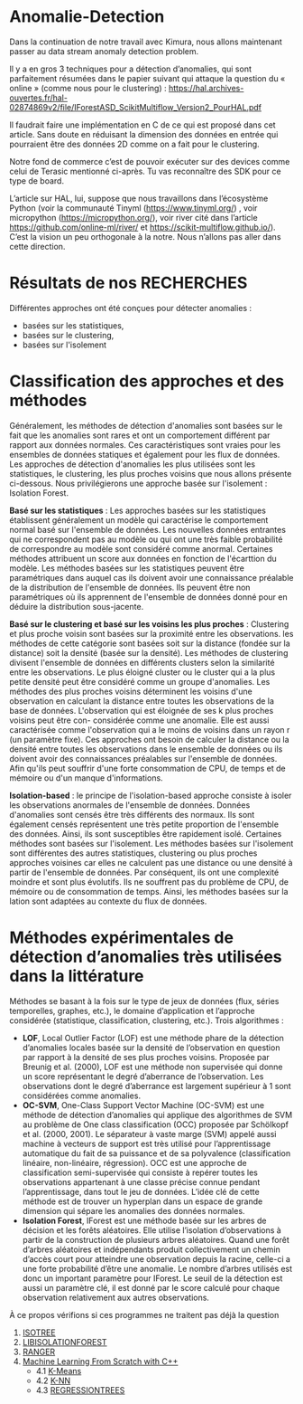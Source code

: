 # Anomalie-Detection

Dans la continuation de notre travail avec Kimura, nous allons maintenant passer au data stream anomaly detection problem.

Il y a en gros 3 techniques pour a détection d’anomalies, qui sont parfaitement résumées dans le papier suivant qui attaque la question du « online » (comme nous pour le clustering) : https://hal.archives-ouvertes.fr/hal-02874869v2/file/IForestASD_ScikitMultiflow_Version2_PourHAL.pdf

Il faudrait faire une implémentation en C de ce qui est proposé dans cet article. Sans doute en réduisant la dimension des données en entrée qui pourraient être des données 2D comme on a fait pour le clustering.

Notre fond de commerce c’est de pouvoir exécuter sur des devices comme celui de Terasic mentionné ci-après. Tu vas reconnaître des SDK pour ce type de board.

L’article sur HAL, lui, suppose que nous travaillons dans l’écosystème Python (voir la communauté Tinyml (https://www.tinyml.org/) , voir micropython (https://micropython.org/), voir river cité dans l’article https://github.com/online-ml/river/ et https://scikit-multiflow.github.io/). C’est la vision un peu orthogonale à la notre. Nous n’allons pas aller dans cette direction.

# Résultats de nos RECHERCHES

Différentes approches ont été conçues pour détecter anomalies : 
- basées sur les statistiques, 
- basées sur le clustering,
- basées sur l'isolement 

# Classification des approches et des méthodes

Généralement, les méthodes de détection d'anomalies sont basées sur le fait que les anomalies sont rares et ont un comportement différent par rapport aux données normales. Ces caractéristiques sont vraies pour les ensembles de données statiques et également pour les flux de données. Les approches de détection d'anomalies les plus utilisées sont les statistiques, le clustering, les plus proches voisins que nous allons
présente ci-dessous. Nous privilégierons une approche basée sur l'isolement : Isolation Forest.

**Basé sur les statistiques** : Les approches basées sur les statistiques établissent généralement un modèle qui caractérise le comportement normal basé sur l'ensemble de données. Les nouvelles données entrantes qui ne correspondent pas au modèle ou qui ont une très faible probabilité de correspondre au modèle sont considéré comme anormal. Certaines méthodes attribuent un score aux données en fonction de l'écarttion du modèle. Les méthodes basées sur les statistiques peuvent être paramétriques dans auquel cas ils doivent avoir une connaissance préalable de la distribution de l'ensemble de données.
Ils peuvent être non paramétriques où ils apprennent de l'ensemble de données donné pour en déduire la distribution sous-jacente. 

**Basé sur le clustering et basé sur les voisins les plus proches** : Clustering et plus proche voisin sont basées sur la proximité entre les observations. les méthodes de cette catégorie sont basées soit sur la distance (fondée sur la distance) soit la densité (basée sur la densité). Les méthodes de clustering divisent l'ensemble de données en différents clusters selon la similarité entre les observations. Le plus éloigné cluster ou le cluster qui a la plus petite densité peut être considéré comme un groupe d'anomalies. Les méthodes des plus proches voisins déterminent les voisins d'une observation en calculant la distance entre toutes les observations de la base de données. L'observation qui est éloignée de ses k plus proches voisins peut être con-
considérée comme une anomalie. Elle est aussi caractérisée comme l'observation qui a le moins de voisins dans un rayon r (un paramètre fixe). Ces approches ont besoin de calculer la distance ou la densité entre toutes les observations dans le ensemble de données ou ils doivent avoir des connaissances préalables sur l'ensemble de données. Afin qu'ils peut souffrir d'une forte consommation de CPU, de temps et de mémoire ou d'un manque d'informations.

**Isolation-based** : le principe de l'isolation-based approche consiste à isoler les observations anormales de l'ensemble de données. Données d'anomalies
sont censés être très différents des normaux. Ils sont également censés représentent une très petite proportion de l'ensemble des données. Ainsi, ils sont susceptibles être rapidement isolé. Certaines méthodes sont basées sur l'isolement. Les méthodes basées sur l'isolement sont différentes des autres statistiques, clustering ou plus proches approches voisines car elles ne calculent pas une distance ou une densité à partir de l'ensemble de données. Par conséquent, ils ont une complexité moindre et sont plus évolutifs. Ils ne souffrent pas du problème de CPU, de mémoire ou de consommation de temps. Ainsi, 
les méthodes basées sur la lation sont adaptées au contexte du flux de données.

# Méthodes  expérimentales de détection d’anomalies très utilisées dans la littérature

Méthodes se basant à la fois sur le type de jeux de données (flux, séries temporelles, graphes, etc.), le domaine d’application et l’approche considérée (statistique, classification, clustering, etc.). Trois algorithmes : 
- **LOF**, Local Outlier Factor (LOF) est une méthode phare de la détection d’anomalies locales basée sur la densité de l’observation en question par rapport à la densité de ses plus proches voisins. Proposée par Breunig et al. (2000), LOF est une méthode non supervisée qui donne un score représentant le degré d’aberrance de l’observation. Les observations dont le degré d’aberrance est largement supérieur à 1 sont considérées comme anomalies. 
- **OC-SVM**, One-Class Support Vector Machine (OC-SVM) est une méthode de détection d’anomalies qui applique des algorithmes de SVM au problème de One class classification (OCC) proposée par Schölkopf et al. (2000, 2001). Le séparateur à vaste marge (SVM) appelé aussi machine à vecteurs de support est très utilisé pour l’apprentissage automatique du fait de sa puissance et de sa polyvalence (classification linéaire, non-linéaire, régression). OCC est une approche de classification semi-supervisée qui consiste à repérer toutes les observations appartenant à une classe précise connue pendant l’apprentissage, dans tout le jeu de données. L’idée clé de cette méthode est de trouver un hyperplan dans un espace de grande dimension qui sépare les anomalies des données normales.
- **Isolation Forest**, IForest est une méthode basée sur les arbres de décision et les forêts aléatoires. Elle utilise l’isolation d’observations à partir de la construction de plusieurs arbres aléatoires. Quand une forêt d’arbres aléatoires et indépendants produit collectivement un chemin d’accès court pour atteindre une observation depuis la racine, celle-ci a une forte probabilité d’être une anomalie. Le nombre d’arbres utilisés est donc un important paramètre pour IForest. Le seuil de la détection est aussi un paramètre clé, il est donné par le score calculé pour chaque observation relativement aux autres observations.


À ce propos vérifions si ces programmes ne traitent pas déjà la question

  1. [ISOTREE](https://github.com/antaresatlantide/anomalie-detection/blob/main/isotree.md)
  2. [LIBISOLATIONFOREST](https://github.com/antaresatlantide/anomalie-detection/blob/main/LibIsolationForest.md)
  3. [RANGER](https://github.com/antaresatlantide/anomalie-detection/blob/main/ranger.md)
  4. [Machine Learning From Scratch with C++](https://github.com/antaresatlantide/anomalie-detection/blob/main/MLfromcrashcpp.md)
     - 4.1 [K-Means](https://github.com/antaresatlantide/anomalie-detection/blob/main/MLfromcrashcpp.md)
     - 4.2 [K-NN](https://github.com/antaresatlantide/anomalie-detection/blob/main/MLfromcrashcpp.md)
     - 4.3 [REGRESSIONTREES](https://github.com/antaresatlantide/anomalie-detection/blob/main/MLfromcrashcpp.md)
    
  
